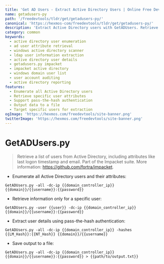 ```yaml
---
title: 'Get AD Users - Extract Active Directory Users | Online Free DevTools by Hexmos'
name: getadusers-py
path: '/freedevtools/tldr/get/getadusers-py/'
canonical: 'https://hexmos-com/freedevtools/tldr/get/getadusers-py/'
description: 'Extract Active Directory users with GetADUsers. Retrieve user attributes like last logon time, email, and more. Free online tool, no registration required.'
category: common
keywords:
  - active directory user enumeration
  - ad user attribute retrieval
  - windows active directory scanner
  - ldap user information extraction
  - active directory user details
  - getadusers.py impacket
  - impacket active directory
  - windows domain user list
  - user account auditing
  - active directory reporting
features:
  - Enumerate all Active Directory users
  - Retrieve specific user attributes
  - Support pass-the-hash authentication
  - Output data to a file
  - Target specific users for extraction
ogImage: 'https://hexmos.com/freedevtools/site-banner.png'
twitterImage: 'https://hexmos.com/freedevtools/site-banner.png'
---
```


# GetADUsers.py

> Retrieve a list of users from Active Directory, including attributes like last logon timestamp and email.
> Part of the Impacket suite.
> More information: <https://github.com/fortra/impacket>.

- Enumerate all Active Directory users and their attributes:

`GetADUsers.py -all -dc-ip {{domain_controller_ip}} {{domain}}/{{username}}:{{password}}`

- Retrieve information only for a specific user:

`GetADUsers.py -user {{user}} -dc-ip {{domain_controller_ip}} {{domain}}/{{username}}:{{password}}`

- Extract user details using pass-the-hash authentication:

`GetADUsers.py -all -dc-ip {{domain_controller_ip}} -hashes {{LM_Hash}}:{{NT_Hash}} {{domain}}/{{username}}`

- Save output to a file:

`GetADUsers.py -all -dc-ip {{domain_controller_ip}} {{domain}}/{{username}}:{{password}} > {{path/to/output.txt}}`
